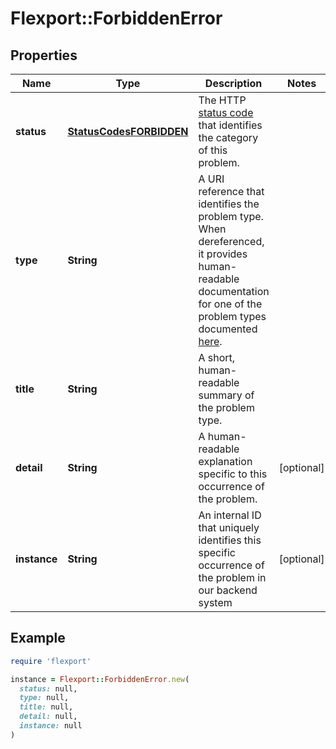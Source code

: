 # Flexport::ForbiddenError

## Properties

| Name | Type | Description | Notes |
| ---- | ---- | ----------- | ----- |
| **status** | [**StatusCodesFORBIDDEN**](StatusCodesFORBIDDEN.md) | The HTTP [status code](https://tools.ietf.org/html/rfc7231#section-6) that identifies the category of this problem. |  |
| **type** | **String** | A URI reference that identifies the problem type. When dereferenced, it provides human-readable documentation for one of the problem types documented [here](#section/Errors). |  |
| **title** | **String** | A short, human-readable summary of the problem type. |  |
| **detail** | **String** | A human-readable explanation specific to this occurrence of the problem. | [optional] |
| **instance** | **String** | An internal ID that uniquely identifies this specific occurrence of the problem in our backend system | [optional] |

## Example

```ruby
require 'flexport'

instance = Flexport::ForbiddenError.new(
  status: null,
  type: null,
  title: null,
  detail: null,
  instance: null
)
```

